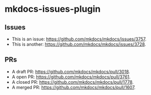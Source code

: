 # mkdocs-issues-plugin

## Issues
* This is an issue: https://github.com/mkdocs/mkdocs/issues/3757.
* This is another: https://github.com/mkdocs/mkdocs/issues/3728.

## PRs
* A draft PR: https://github.com/mkdocs/mkdocs/pull/3018.
* A open PR: https://github.com/mkdocs/mkdocs/pull/3761.
* A closed PR: https://github.com/mkdocs/mkdocs/pull/1778.
* A merged PR: https://github.com/mkdocs/mkdocs/pull/1607.
